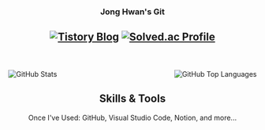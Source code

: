 <div align = "center">
  
  ### Jong Hwan's Git
  
  <a href="https://sul1074.tistory.com/"><img src="https://img.shields.io/badge/Sul's History-E5511E?style=badge&logo=Tistory&logoColor=white" alt="Tistory Blog"/></a>
  <a href="https://solved.ac/profile/sul1074"><img src="http://mazassumnida.wtf/api/mini/generate_badge?boj=sul1074" alt="Solved.ac Profile"/></a>
  --
  <br>
</div>

<div style="display: flex; justify-content: space-between; align-items: flex-start; margin: 20px 0; gap: 20px;">
  <img src="https://github-readme-stats.vercel.app/api?username=sul1074&show_icons=true&theme=dark" alt="GitHub Stats" style="max-width: 48%; margin-right: 20px;"/>
  <img src="https://github-readme-stats.vercel.app/api/mini/generate_badge?boj=sul1074" alt="GitHub Top Languages" style="max-width: 48%; margin-left: 20px;"/>
</div>

<div align="center">
  
  ## Skills & Tools
  Once I've Used: GitHub, Visual Studio Code, Notion, and more...
  
</div>
